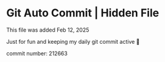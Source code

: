 # Git Auto Commit | Hidden File

This file was added Feb 12, 2025

Just for fun and keeping my daily git commit active 🤪

commit number: 212663
